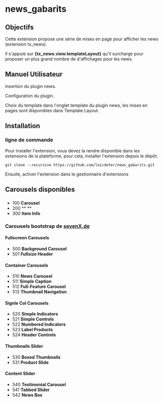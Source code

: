 # news_gabarits

## Objectifs

Cette extension propose une série de mises en page pour afficher les news (extension tx_news).

Il s'appuie sur **{tx_news.view.templateLayout}** qu'il surcharge pour proposer un plus grand nombre de d'affichages pour les news.

## Manuel Utilisateur

Insertion du plugin news.

Configuration du plugin.

Choix du template dans l'onglet template du plugin news, les mises en pages sont disponibles dans Template Layout.

## Installation
### ligne de commande

Pour installer l'extension, vous devez la rendre disponible dans les extensions de la plateforme, pour cela, installer l'extension depuis le dépôt.

```git clone --recursive https://github.com/loicdeter/news_gabarits.git```

Ensuite, activer l'extension dans le gestionnaire d'extensions

## Carousels disponibles

###
* 100 **Carousel**
* 200 **  **
* 300 **Item Info**

### Carousels bootstrap de [sevenX.de](http://sevenx.de/demo/bootstrap-carousel/index.html)

#### Fullscreen Carousels
* 500 **Background Carousel**
* 501 **Fullsize Header**

#### Container Carousels
* 510 **News Carousel**
* 511 **Simple Caption**
* 512 **Full-Feature Carousel**
* 513 **Thumbnail Navigation**

#### Signle Col Carousels
* 520 **Simple Indicators**
* 521 **Simple Controls**
* 522 **Numbered Indicators**
* 523 **Label Products**
* 524 **Header Controls**

#### Thumbnails Slider
* 530 **Boxed Thumbnails**
* 531 **Product Slide**

#### Content Slider
* 540 **Testimonial Carousel**
* 541 **Tabbed Slider**
* 542 **News Box**
